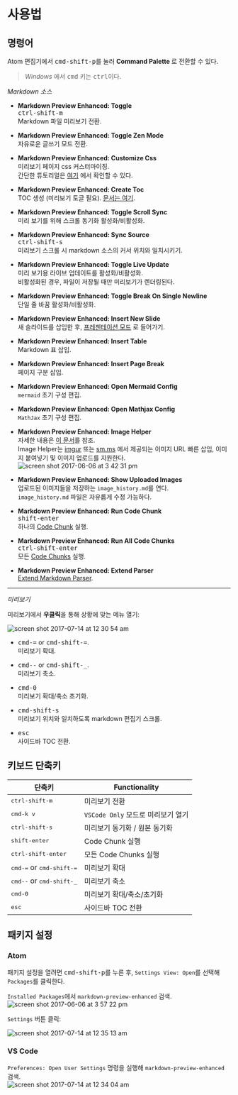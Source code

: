 # 사용법

## 명령어

Atom 편집기에서 <kbd>cmd-shift-p</kbd>를 눌러 <strong> Command Palette </strong>로 전환할 수 있다.

> _Windows_ 에서 <kbd>cmd</kbd> 키는 <kbd>ctrl</kbd>이다.

_Markdown 소스_

- <strong>Markdown Preview Enhanced: Toggle</strong>  
  <kbd>ctrl-shift-m</kbd>  
  Markdown 파일 미리보기 전환.  

- <strong>Markdown Preview Enhanced: Toggle Zen Mode </strong>  
  자유로운 글쓰기 모드 전환.

- <strong>Markdown Preview Enhanced: Customize Css</strong>  
  미리보기 페이지 css 커스터마이징.  
  간단한 튜토리얼은 [여기](ko-kr/customize-css.md) 에서 확인할 수 있다.

- <strong>Markdown Preview Enhanced: Create Toc </strong>  
  TOC 생성 (미리보기 토글 필요). [문서는 여기](ko-kr/toc.md).

- <strong>Markdown Preview Enhanced: Toggle Scroll Sync </strong>  
  미리 보기를 위해 스크롤 동기화 활성화/비활성화.

- <strong>Markdown Preview Enhanced: Sync Source </strong>  
  <kbd>ctrl-shift-s</kbd>  
  미리보기 스크롤 시 markdown 소스의 커서 위치와 일치시키기.

- <strong>Markdown Preview Enhanced: Toggle Live Update </strong>  
   미리 보기용 라이브 업데이트를 활성화/비활성화.  
   비활성화된 경우, 파일이 저장될 때만 미리보기가 렌더링된다.

- <strong>Markdown Preview Enhanced: Toggle Break On Single Newline </strong>  
  단일 줄 바꿈 활성화/비활성화.

- <strong>Markdown Preview Enhanced: Insert New Slide </strong>  
  새 슬라이드를 삽입한 후, [프레젠테이션 모드](ko-kr/presentation.md) 로 들어가기.

- <strong>Markdown Preview Enhanced: Insert Table </strong>  
  Markdown 표 삽입.

- <strong>Markdown Preview Enhanced: Insert Page Break </strong>  
  페이지 구분 삽입.

- <strong> Markdown Preview Enhanced: Open Mermaid Config</strong><br>
  `mermaid` 초기 구성 편집.

- <strong> Markdown Preview Enhanced: Open Mathjax Config </strong><br>
  `MathJax` 초기 구성 편집.

- <strong>Markdown Preview Enhanced: Image Helper</strong>  
  자세한 내용은 [이 문서](ko-kr/image-helper.md)를 참조.  
   Image Helper는 [imgur](https://imgur.com/) 또는 [sm.ms](https://sm.ms/) 에서 제공되는 이미지 URL 빠른 삽입, 이미지 붙여넣기 및 이미지 업로드를 지원한다.
  ![screen shot 2017-06-06 at 3 42 31 pm](https://user-images.githubusercontent.com/1908863/26850896-c43be8e2-4ace-11e7-802d-6a7b51bf3130.png)

- <strong>Markdown Preview Enhanced: Show Uploaded Images</strong>  
  업로드된 이미지들을 저장하는 `image_history.md`를 연다.  
  `image_history.md` 파일은 자유롭게 수정 가능하다.

- <strong>Markdown Preview Enhanced: Run Code Chunk </strong>  
  <kbd>shift-enter</kbd>  
  하나의 [Code Chunk](ko-kr/code-chunk.md) 실행.

- <strong>Markdown Preview Enhanced: Run All Code Chunks </strong>  
  <kbd>ctrl-shift-enter</kbd>  
  모든 [Code Chunks](ko-kr/code-chunk.md) 실행.

- <strong>Markdown Preview Enhanced: Extend Parser</strong>  
  [Extend Markdown Parser](ko-kr/extend-parser.md).

---

_미리보기_

미리보기에서 **우클릭**을 통해 상황에 맞는 메뉴 열기:

![screen shot 2017-07-14 at 12 30 54 am](https://user-images.githubusercontent.com/1908863/28199502-b9ba39c6-682b-11e7-8bb9-89661100389e.png)

- <kbd>cmd-=</kbd> or <kbd>cmd-shift-=</kbd>.  
  미리보기 확대.

- <kbd>cmd--</kbd> or <kbd>cmd-shift-\_</kbd>.  
  미리보기 축소.

- <kbd>cmd-0</kbd>  
  미리보기 확대/축소 초기화.

- <kbd>cmd-shift-s</kbd>  
  미리보기 위치와 일치하도록 markdown 편집기 스크롤.

- <kbd>esc</kbd>  
  사이드바 TOC 전환.

## 키보드 단축키

| 단축키                                      | Functionality                      |
| ------------------------------------------- | ---------------------------------  |
| <kbd>ctrl-shift-m</kbd>                     | 미리보기 전환                      |
| <kbd>cmd-k v</kbd>                          | `VSCode Only` 모드로 미리보기 열기 |
| <kbd>ctrl-shift-s</kbd>                     | 미리보기 동기화 / 원본 동기화       |
| <kbd>shift-enter</kbd>                      | Code Chunk 실행                   |
| <kbd>ctrl-shift-enter</kbd>                 | 모든 Code Chunks 실행              |
| <kbd>cmd-=</kbd> or <kbd>cmd-shift-=</kbd>  | 미리보기 확대                      |
| <kbd>cmd--</kbd> or <kbd>cmd-shift-\_</kbd> | 미리보기 축소                      |
| <kbd>cmd-0</kbd>                            | 미리보기 확대/축소/초기화           |
| <kbd>esc</kbd>                              | 사이드바 TOC 전환                  |

## 패키지 설정

### Atom

패키지 설정을 열려면 <kbd>cmd-shift-p</kbd>를 누른 후, `Settings View: Open`를 선택해 `Packages`를 클릭한다.

`Installed Packages`에서  `markdown-preview-enhanced` 검색.  
![screen shot 2017-06-06 at 3 57 22 pm](https://user-images.githubusercontent.com/1908863/26851561-d6b1ca30-4ad0-11e7-96fd-6e436b5de45b.png)

`Settings` 버튼 클릭:

![screen shot 2017-07-14 at 12 35 13 am](https://user-images.githubusercontent.com/1908863/28199574-50595dbc-682c-11e7-9d94-264e46387da8.png)

### VS Code

`Preferences: Open User Settings` 명령을 실행해 `markdown-preview-enhanced` 검색.  
![screen shot 2017-07-14 at 12 34 04 am](https://user-images.githubusercontent.com/1908863/28199551-2719acb8-682c-11e7-8163-e064ad8fe41c.png)
